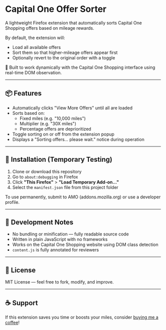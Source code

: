 # Capital One Offer Sorter

A lightweight Firefox extension that automatically sorts Capital One Shopping offers based on mileage rewards.

By default, the extension will:
- Load all available offers
- Sort them so that higher-mileage offers appear first
- Optionally revert to the original order with a toggle

🧠 Built to work dynamically with the Capital One Shopping interface using real-time DOM observation.

---

## 📦 Features

- Automatically clicks "View More Offers" until all are loaded
- Sorts based on:
  - Fixed miles (e.g. "10,000 miles")
  - Multiplier (e.g. "30X miles")
  - Percentage offers are deprioritized
- Toggle sorting on or off from the extension popup
- Displays a "Sorting offers… please wait." notice during operation

---

## 🧩 Installation (Temporary Testing)

1. Clone or download this repository
2. Go to `about:debugging` in Firefox
3. Click **"This Firefox"** > **"Load Temporary Add-on…"**
4. Select the `manifest.json` file from this project folder

To use permanently, submit to AMO (addons.mozilla.org) or use a developer profile.

---

## 🧪 Development Notes

- No bundling or minification — fully readable source code
- Written in plain JavaScript with no frameworks
- Works on the Capital One Shopping website using DOM class detection
- `content.js` is fully annotated for reviewers

---

## 🪪 License

MIT License — feel free to fork, modify, and improve.

---

## ☕ Support

If this extension saves you time or boosts your miles, consider [buying me a coffee](https://buymeacoffee.com/yourusername)!

